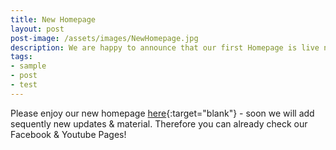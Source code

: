 ```yaml
---
title: New Homepage
layout: post
post-image: /assets/images/NewHomepage.jpg
description: We are happy to announce that our first Homepage is live now.
tags:
- sample
- post
- test
---
```


Please enjoy our new homepage [here](https://www.the-royal-flash.de){:target="blank"} - soon we will add sequently new updates & material. Therefore you can already check our Facebook & Youtube Pages! 

